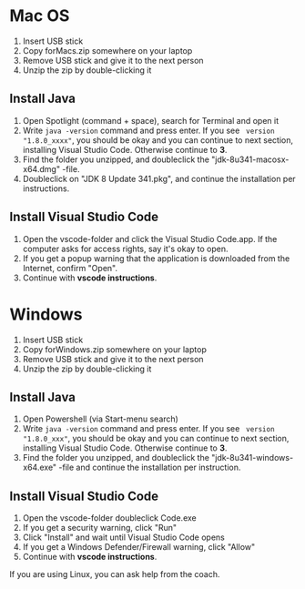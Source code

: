 
# Mac OS

1. Insert USB stick
2. Copy forMacs.zip somewhere on your laptop
3. Remove USB stick and give it to the next person
4. Unzip the zip by double-clicking it

## Install Java

1. Open Spotlight (command + space), search for Terminal and open it
2. Write `java -version` command and press enter. If you see ` version "1.8.0_xxxx"`, you should be okay and you can continue to next section, installing Visual Studio Code. Otherwise continue to **3**.
3. Find the folder you unzipped, and doubleclick the "jdk-8u341-macosx-x64.dmg" -file.
4. Doubleclick on "JDK 8 Update 341.pkg", and continue the installation per instructions.

## Install Visual Studio Code

1. Open the vscode-folder and click the Visual Studio Code.app. If the computer asks for access rights, say it's okay to open.
2. If you get a popup warning that the application is downloaded from the Internet, confirm "Open".
3. Continue with **vscode instructions**.

# Windows

1. Insert USB stick
2. Copy forWindows.zip somewhere on your laptop
3. Remove USB stick and give it to the next person
4. Unzip the zip by double-clicking it

## Install Java

1. Open Powershell (via Start-menu search)
2. Write `java -version` command and press enter. If you see ` version "1.8.0_xxx"`, you should be okay and you can continue to next section, installing Visual Studio Code. Otherwise continue to **3**.
3. Find the folder you unzipped, and doubleclick the "jdk-8u341-windows-x64.exe" -file and continue the installation per instruction.

## Install Visual Studio Code

1. Open the vscode-folder doubleclick Code.exe
2. If you get a security warning, click "Run"
3. Click "Install" and wait until Visual Studio Code opens
4. If you get a Windows Defender/Firewall warning, click "Allow"
5. Continue with **vscode instructions**.

If you are using Linux, you can ask help from the coach.
